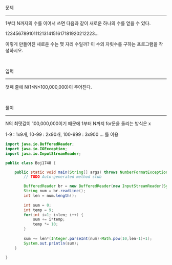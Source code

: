 문제

---

1부터 N까지의 수를 이어서 쓰면 다음과 같이 새로운 하나의 수를 얻을 수 있다.

1234567891011121314151617181920212223...

이렇게 만들어진 새로운 수는 몇 자리 수일까? 이 수의 자릿수를 구하는 프로그램을 작성하시오.

<br>

입력

---

첫째 줄에 N(1≤N≤100,000,000)이 주어진다.

<br>

풀이

---

N의 최댓값이 100,000,000이기 때문에 1부터 N까지 for문을 돌리는 방식은 x

1-9 : 1x9개, 10-99 : 2x90개, 100-999 : 3x900 ... 를 이용

```java
import java.io.BufferedReader;
import java.io.IOException;
import java.io.InputStreamReader;

public class Boj1748 {

	public static void main(String[] args) throws NumberFormatException, IOException {
		// TODO Auto-generated method stub

		BufferedReader br = new BufferedReader(new InputStreamReader(System.in));
		String num = br.readLine();
		int len = num.length();
		
		int sum = 0;
		int temp = 9;
		for(int i=1; i<len; i++) {
			sum += i*temp;
			temp *= 10;
		}
		
		sum += len*(Integer.parseInt(num)-Math.pow(10,len-1)+1);
		System.out.println(sum);
	}

}
```

